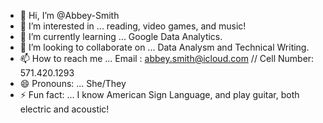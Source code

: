 - 👋 Hi, I’m @Abbey-Smith
- 👀 I’m interested in ... reading, video games, and music!
- 🌱 I’m currently learning ... Google Data Analytics.
- 💞️ I’m looking to collaborate on ... Data Analysm and Technical Writing.
- 📫 How to reach me ... Email : abbey.smith@icloud.com  // Cell Number: 571.420.1293
- 😄 Pronouns: ... She/They
- ⚡ Fun fact: ... I know American Sign Language, and play guitar, both electric and acoustic!

<!---
Abbey-Smith/Abbey-Smith is a ✨ special ✨ repository because its `README.md` (this file) appears on your GitHub profile.
You can click the Preview link to take a look at your changes.
--->
